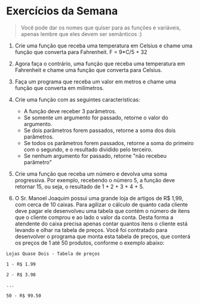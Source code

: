 # Exercícios da Semana
> Você pode dar os nomes que quiser para as funções e variáveis, apenas lembre que eles devem ser semânticos :)

1. Crie uma função que receba uma temperatura em Celsius e chame uma função que converta para Fahrenheit. F = 9*C/5 + 32

2. Agora faça o contrário, uma função que receba uma temperatura em Fahrenheit e chame uma função que converta para Celsius.

3. Faça um programa que receba um valor em metros e chame uma função que converta em milímetros.

4. Crie uma função com as seguintes características:
   - A função deve receber 3 parâmetros.
   - Se somente um argumento for passado, retorne o valor do argumento.
   - Se dois parâmetros forem passados, retorne a soma dos dois parâmetros.
   - Se todos os parâmetros forem passados, retorne a soma do primeiro com o segundo, e o resultado dividido pelo terceiro.
   - Se nenhum argumento for passado, retorne "não recebeu parâmetro"


5. Crie uma função que receba um número e devolva uma soma progressiva. Por exemplo, recebendo o número 5, a função deve retornar 15, ou seja, o resultado de 1 + 2 + 3 + 4 + 5. 
 

6. O Sr. Manoel Joaquim possui uma grande loja de artigos de R$ 1,99, com cerca de 10 caixas. Para agilizar o cálculo de quanto cada cliente deve pagar ele desenvolveu uma tabela que contém o número de itens que o cliente comprou e ao lado o valor da conta. Desta forma a atendente do caixa precisa apenas contar quantos itens o cliente está levando e olhar na tabela de preços. Você foi contratado para desenvolver o programa que monta esta tabela de preços, que conterá os preços de 1 até 50 produtos, conforme o exemplo abaixo:

```
Lojas Quase Dois - Tabela de preços

1 - R$ 1.99

2 - R$ 3.98

...

50 - R$ 99.50
```